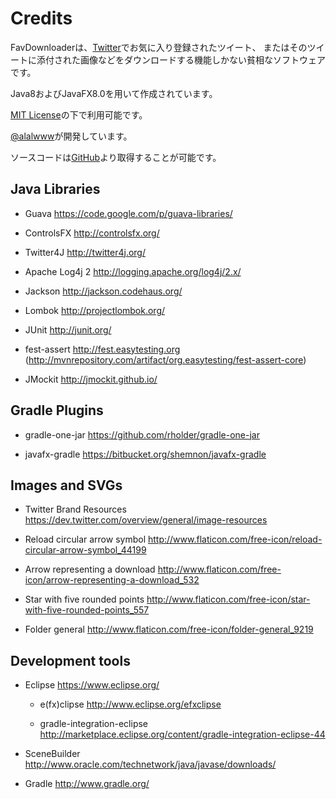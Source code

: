 Credits
=============================================

FavDownloaderは、[Twitter](https://twitter.com/)でお気に入り登録されたツイート、
またはそのツイートに添付された画像などをダウンロードする機能しかない貧相なソフトウェアです。

Java8およびJavaFX8.0を用いて作成されています。

[MIT License](http://opensource.org/licenses/mit-license.php)の下で利用可能です。

[@alalwww](https://twitter.com/alalwww)が開発しています。

ソースコードは[GitHub](https://github.com/alalwww/FavDownloader)より取得することが可能です。


Java Libraries
-----------------------

- Guava
https://code.google.com/p/guava-libraries/

- ControlsFX
http://controlsfx.org/

- Twitter4J
http://twitter4j.org/

- Apache Log4j 2
http://logging.apache.org/log4j/2.x/

- Jackson
http://jackson.codehaus.org/

- Lombok
http://projectlombok.org/

- JUnit
http://junit.org/

- fest-assert
http://fest.easytesting.org (http://mvnrepository.com/artifact/org.easytesting/fest-assert-core)

- JMockit
http://jmockit.github.io/


Gradle Plugins
-----------------------

- gradle-one-jar
https://github.com/rholder/gradle-one-jar

- javafx-gradle
https://bitbucket.org/shemnon/javafx-gradle



Images and SVGs
-----------------------

- Twitter Brand Resources
https://dev.twitter.com/overview/general/image-resources

- Reload circular arrow symbol
http://www.flaticon.com/free-icon/reload-circular-arrow-symbol_44199

- Arrow representing a download
http://www.flaticon.com/free-icon/arrow-representing-a-download_532

- Star with five rounded points
http://www.flaticon.com/free-icon/star-with-five-rounded-points_557

- Folder general
http://www.flaticon.com/free-icon/folder-general_9219

Development tools
-----------------------

- Eclipse
https://www.eclipse.org/

    - e(fx)clipse
    http://www.eclipse.org/efxclipse

    - gradle-integration-eclipse
    http://marketplace.eclipse.org/content/gradle-integration-eclipse-44

- SceneBuilder
http://www.oracle.com/technetwork/java/javase/downloads/

- Gradle
http://www.gradle.org/


